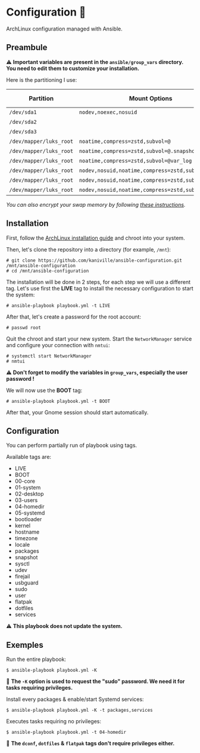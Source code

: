 # Configuration 🌸

ArchLinux configuration managed with Ansible.

## Preambule

⚠️ **Important variables are present in the `ansible/group_vars` directory. You need to edit them to customize your installation.**

Here is the partitioning I use:

| Partition                 | Mount Options                                     | Filesystem | Mount Point   |
|---------------------------|---------------------------------------------------|------------|---------------|
| `/dev/sda1`               | `nodev,noexec,nosuid`                             | vfat       | `/boot`       |
| `/dev/sda2`               |                                                   | swap       | none          |
| `/dev/sda3`               |                                                   | luks2      |               |
| `/dev/mapper/luks_root`   | `noatime,compress=zstd,subvol=@`                  | btrfs      | `/`           |
| `/dev/mapper/luks_root`   | `noatime,compress=zstd,subvol=@.snapshots`        | btrfs      | `/.snapshots` |
| `/dev/mapper/luks_root`   | `noatime,compress=zstd,subvol=@var_log`           | btrfs      | `/var/log`    |
| `/dev/mapper/luks_root`   | `nodev,nosuid,noatime,compress=zstd,subvol=@home` | btrfs      | `/home`       |
| `/dev/mapper/luks_root`   | `nodev,nosuid,noatime,compress=zstd,subvol=@opt`  | btrfs      | `/opt`        |
| `/dev/mapper/luks_root`   | `nodev,nosuid,noatime,compress=zstd,subvol=@srv`  | btrfs      | `/srv`        |

*You can also encrypt your swap memory by following [these instructions](https://wiki.archlinux.org/title/Dm-crypt/Swap_encryption).*

## Installation

First, follow the [ArchLinux installation guide](https://wiki.archlinux.org/title/Installation_guide) and chroot into your system.

Then, let's clone the repository into a directory (for example, `/mnt`):
```
# git clone https://github.com/kaniville/ansible-configuration.git /mnt/ansible-configuration
# cd /mnt/ansible-configuration
```

The installation will be done in 2 steps, for each step we will use a different tag.
Let's use first the **LIVE** tag to install the necessary configuration to start the system:
```
# ansible-playbook playbook.yml -t LIVE
```

After that, let's create a password for the root account:
```
# passwd root
```

Quit the chroot and start your new system.
Start the `NetworkManager` service and configure your connection with `nmtui`:
```
# systemctl start NetworkManager
# nmtui
```

⚠️ **Don't forget to modify the variables in `group_vars`, especially the user password !**

We will now use the **BOOT** tag:
```
# ansible-playbook playbook.yml -t BOOT
```

After that, your Gnome session should start automatically.

## Configuration

You can perform partially run of playbook using tags.

Available tags are:
- LIVE
- BOOT
- 00-core
- 01-system
- 02-desktop
- 03-users
- 04-homedir
- 05-systemd
- bootloader
- kernel
- hostname
- timezone
- locale
- packages
- snapshot
- sysctl
- udev
- firejail
- usbguard
- sudo
- user
- flatpak
- dotfiles
- services

⚠️ **This playbook does not update the system.**

## Exemples

Run the entire playbook:
```
$ ansible-playbook playbook.yml -K
```

📌 **The `-K` option is used to request the "sudo" password. We need it for tasks requiring privileges.**

Install every packages & enable/start Systemd services:
```
$ ansible-playbook playbook.yml -K -t packages,services
```

Executes tasks requiring no privileges:
```
$ ansible-playbook playbook.yml -t 04-homedir
```
📌 **The `dconf`, `dotfiles` & `flatpak` tags don't require privileges either.**
